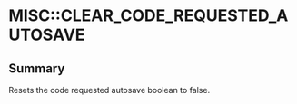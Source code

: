# MISC::CLEAR_CODE_REQUESTED_AUTOSAVE

## Summary
Resets the code requested autosave boolean to false.